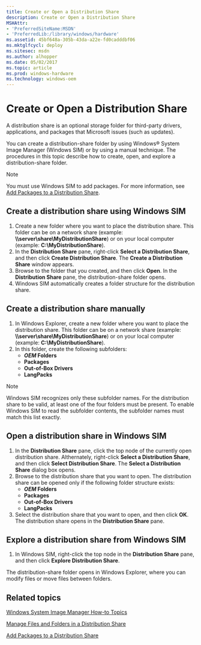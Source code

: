 ```yaml
---
title: Create or Open a Distribution Share
description: Create or Open a Distribution Share
MSHAttr:
- 'PreferredSiteName:MSDN'
- 'PreferredLib:/library/windows/hardware'
ms.assetid: 45bf648a-305b-43da-a22e-fd0cadddbf06
ms.mktglfcycl: deploy
ms.sitesec: msdn
ms.author: alhopper
ms.date: 05/02/2017
ms.topic: article
ms.prod: windows-hardware
ms.technology: windows-oem
---
```

# Create or Open a Distribution Share

A distribution share is an optional storage folder for third-party drivers, applications, and packages that Microsoft issues (such as updates).

You can create a distribution-share folder by using Windows® System Image Manager (Windows SIM) or by using a manual technique. The procedures in this topic describe how to create, open, and explore a distribution-share folder.

> [!Note]
> You must use Windows SIM to add packages. For more information, see [Add Packages to a Distribution Share](add-packages-to-a-distribution-share.md).

## Create a distribution share using Windows SIM

1. Create a new folder where you want to place the distribution share. This folder can be on a network share (example: **\\\\server\\share\\MyDistributionShare**) or on your local computer (example: **C:\\MyDistributionShare**).
1. In the **Distribution Share** pane, right-click **Select a Distribution Share**, and then click **Create Distribution Share**. The **Create a Distribution Share** window appears.
1. Browse to the folder that you created, and then click **Open**. In the **Distribution Share** pane, the distribution-share folder opens. 
1. Windows SIM automatically creates a folder structure for the distribution share.

## Create a distribution share manually

1. In Windows Explorer, create a new folder where you want to place the distribution share. This folder can be on a network share (example: **\\\\server\\share\\MyDistributionShare**) or on your local computer (example: **C:\\MyDistributionShare**).
1. In this folder, create the following subfolders:
    * **$OEM$ Folders**
    * **Packages**
    * **Out-of-Box Drivers**
    * **LangPacks**

> [!Note]
> Windows SIM recognizes only these subfolder names. For the distribution share to be valid, at least one of the four folders must be present. To enable Windows SIM to read the subfolder contents, the subfolder names must match this list exactly.

## Open a distribution share in Windows SIM

1. In the **Distribution Share** pane, click the top node of the currently open distribution share. Althernately, right-click **Select a Distribution Share**, and then click **Select Distribution Share**. The **Select a Distribution Share** dialog box opens.
1. Browse to the distribution share that you want to open. The distribution share can be opened only if the following folder structure exists:
    * **$OEM$ Folders**
    * **Packages**
    * **Out-of-Box Drivers**
    * **LangPacks**
1. Select the distribution share that you want to open, and then click **OK**. The distribution share opens in the **Distribution Share** pane.

## Explore a distribution share from Windows SIM

1. In Windows SIM, right-click the top node in the **Distribution Share** pane, and then click **Explore Distribution Share**.

The distribution-share folder opens in Windows Explorer, where you can modify files or move files between folders.

## Related topics

[Windows System Image Manager How-to Topics](windows-system-image-manager-how-to-topics.md)

[Manage Files and Folders in a Distribution Share](manage-files-and-folders-in-a-distribution-share.md)

[Add Packages to a Distribution Share](add-packages-to-a-distribution-share.md)
